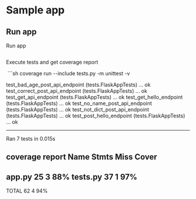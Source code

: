 # Sample app

## Run app
Run app

```sh

```

Execute tests and get coverage report

 ```sh
coverage run --include tests.py -m unittest -v

test_bad_age_post_api_endpoint (tests.FlaskAppTests) ... ok
test_correct_post_api_endpoint (tests.FlaskAppTests) ... ok
test_get_api_endpoint (tests.FlaskAppTests) ... ok
test_get_hello_endpoint (tests.FlaskAppTests) ... ok
test_no_name_post_api_endpoint (tests.FlaskAppTests) ... ok
test_not_dict_post_api_endpoint (tests.FlaskAppTests) ... ok
test_post_hello_endpoint (tests.FlaskAppTests) ... ok

----------------------------------------------------------------------
Ran 7 tests in 0.015s

coverage report
Name       Stmts   Miss  Cover
------------------------------
app.py        25      3    88%
tests.py      37      1    97%
------------------------------
TOTAL         62      4    94%
```